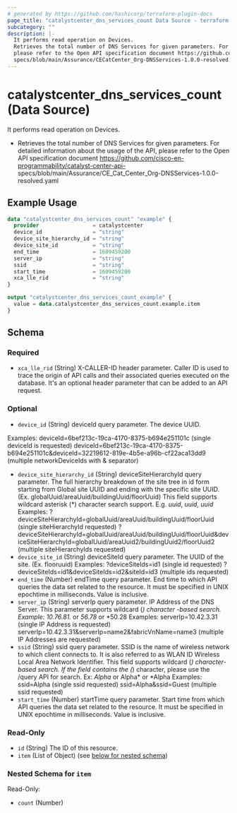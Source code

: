 ```yaml
---
# generated by https://github.com/hashicorp/terraform-plugin-docs
page_title: "catalystcenter_dns_services_count Data Source - terraform-provider-catalystcenter"
subcategory: ""
description: |-
  It performs read operation on Devices.
  Retrieves the total number of DNS Services for given parameters. For detailed information about the usage of the API,
  please refer to the Open API specification document https://github.com/cisco-en-programmability/catalyst-center-api-
  specs/blob/main/Assurance/CECatCenter_Org-DNSServices-1.0.0-resolved.yaml
---
```


# catalystcenter_dns_services_count (Data Source)

It performs read operation on Devices.

- Retrieves the total number of DNS Services for given parameters. For detailed information about the usage of the API,
please refer to the Open API specification document https://github.com/cisco-en-programmability/catalyst-center-api-
specs/blob/main/Assurance/CE_Cat_Center_Org-DNSServices-1.0.0-resolved.yaml

## Example Usage

```terraform
data "catalystcenter_dns_services_count" "example" {
  provider                 = catalystcenter
  device_id                = "string"
  device_site_hierarchy_id = "string"
  device_site_id           = "string"
  end_time                 = 1609459200
  server_ip                = "string"
  ssid                     = "string"
  start_time               = 1609459200
  xca_lle_rid              = "string"
}

output "catalystcenter_dns_services_count_example" {
  value = data.catalystcenter_dns_services_count.example.item
}
```

<!-- schema generated by tfplugindocs -->
## Schema

### Required

- `xca_lle_rid` (String) X-CALLER-ID header parameter. Caller ID is used to trace the origin of API calls and their associated queries executed on the database. It's an optional header parameter that can be added to an API request.

### Optional

- `device_id` (String) deviceId query parameter. The device UUID.

 Examples:
 deviceId=6bef213c-19ca-4170-8375-b694e251101c (single deviceId is requested)
deviceId=6bef213c-19ca-4170-8375-b694e251101c&deviceId=32219612-819e-4b5e-a96b-cf22aca13dd9 (multiple networkDeviceIds with & separator)
- `device_site_hierarchy_id` (String) deviceSiteHierarchyId query parameter. The full hierarchy breakdown of the site tree in id form starting from Global site UUID and ending with the specific site UUID. (Ex. globalUuid/areaUuid/buildingUuid/floorUuid)
This field supports wildcard asterisk (*) character search support. E.g. *uuid*, *uuid, uuid*
Examples:
?deviceSiteHierarchyId=globalUuid/areaUuid/buildingUuid/floorUuid (single siteHierarchyId requested)
?deviceSiteHierarchyId=globalUuid/areaUuid/buildingUuid/floorUuid&deviceSiteHierarchyId=globalUuid/areaUuid2/buildingUuid2/floorUuid2 (multiple siteHierarchyIds requested)
- `device_site_id` (String) deviceSiteId query parameter. The UUID of the site. (Ex. flooruuid)
Examples:
?deviceSiteIds=id1 (single id requested)
?deviceSiteIds=id1&deviceSiteIds=id2&siteId=id3 (multiple ids requested)
- `end_time` (Number) endTime query parameter. End time to which API queries the data set related to the resource. It must be specified in UNIX epochtime in milliseconds. Value is inclusive.
- `server_ip` (String) serverIp query parameter. IP Address of the DNS Server. This parameter supports wildcard (*) character -based search. Example: 10.76.81.* or *56.78* or *50.28 Examples: serverIp=10.42.3.31 (single IP Address is requested) serverIp=10.42.3.31&serverIp=name2&fabricVnName=name3 (multiple IP Addresses are requested)
- `ssid` (String) ssid query parameter. SSID is the name of wireless network to which client connects to. It is also referred to as WLAN ID Wireless Local Area Network Identifier. This field supports wildcard (*) character-based search. If the field contains the (*) character, please use the /query API for search. Ex: *Alpha* or Alpha* or *Alpha
Examples:
ssid=Alpha (single ssid requested)
ssid=Alpha&ssid=Guest (multiple ssid requested)
- `start_time` (Number) startTime query parameter. Start time from which API queries the data set related to the resource. It must be specified in UNIX epochtime in milliseconds. Value is inclusive.

### Read-Only

- `id` (String) The ID of this resource.
- `item` (List of Object) (see [below for nested schema](#nestedatt--item))

<a id="nestedatt--item"></a>
### Nested Schema for `item`

Read-Only:

- `count` (Number)
